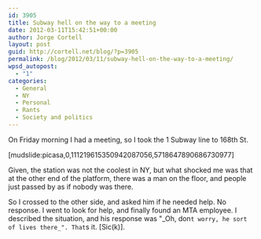 ```yaml
---
id: 3905
title: Subway hell on the way to a meeting
date: 2012-03-11T15:42:51+00:00
author: Jorge Cortell
layout: post
guid: http://cortell.net/blog/?p=3905
permalink: /blog/2012/03/11/subway-hell-on-the-way-to-a-meeting/
wpsd_autopost:
  - "1"
categories:
  - General
  - NY
  - Personal
  - Rants
  - Society and politics
---
```

On Friday morning I had a meeting, so I took the 1 Subway line to 168th St. 

[mudslide:picasa,0,111219615350942087056,5718647890686730977]

Given, the station was not the coolest in NY, but what shocked me was that at the other end of the platform, there was a man on the floor, and people just passed by as if nobody was there.

So I crossed to the other side, and asked him if he needed help. No response. I went to look for help, and finally found an MTA employee. I described the situation, and his response was "_Oh, don`t worry, he sort of lives there_". That`s it. [Sic(k)].